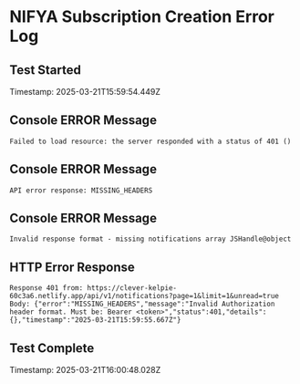 # NIFYA Subscription Creation Error Log

## Test Started
Timestamp: 2025-03-21T15:59:54.449Z

## Console ERROR Message
```
Failed to load resource: the server responded with a status of 401 ()
```

## Console ERROR Message
```
API error response: MISSING_HEADERS
```

## Console ERROR Message
```
Invalid response format - missing notifications array JSHandle@object
```

## HTTP Error Response
```
Response 401 from: https://clever-kelpie-60c3a6.netlify.app/api/v1/notifications?page=1&limit=1&unread=true
Body: {"error":"MISSING_HEADERS","message":"Invalid Authorization header format. Must be: Bearer <token>","status":401,"details":{},"timestamp":"2025-03-21T15:59:55.667Z"}
```


## Test Complete
Timestamp: 2025-03-21T16:00:48.028Z

